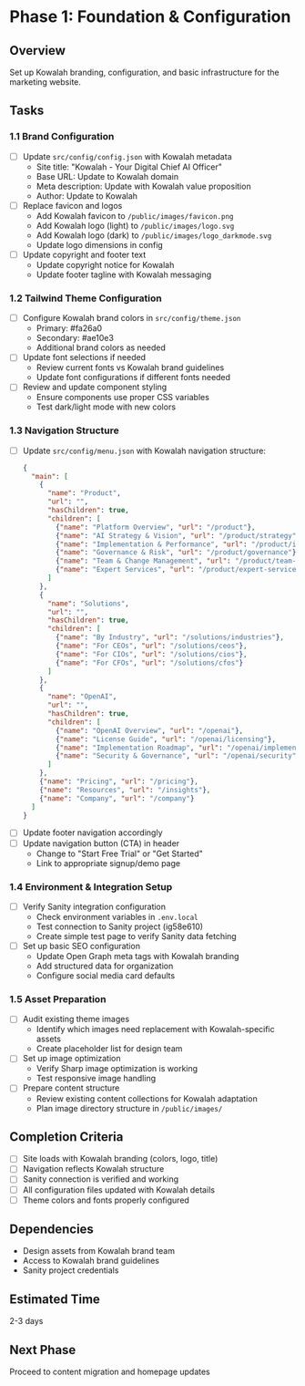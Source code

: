 # Phase 1: Foundation & Configuration

## Overview
Set up Kowalah branding, configuration, and basic infrastructure for the marketing website.

## Tasks

### 1.1 Brand Configuration
- [ ] Update `src/config/config.json` with Kowalah metadata
  - Site title: "Kowalah - Your Digital Chief AI Officer"
  - Base URL: Update to Kowalah domain
  - Meta description: Update with Kowalah value proposition
  - Author: Update to Kowalah
- [ ] Replace favicon and logos
  - Add Kowalah favicon to `/public/images/favicon.png`
  - Add Kowalah logo (light) to `/public/images/logo.svg`
  - Add Kowalah logo (dark) to `/public/images/logo_darkmode.svg`
  - Update logo dimensions in config
- [ ] Update copyright and footer text
  - Update copyright notice for Kowalah
  - Update footer tagline with Kowalah messaging

### 1.2 Tailwind Theme Configuration
- [ ] Configure Kowalah brand colors in `src/config/theme.json`
  - Primary: #fa26a0
  - Secondary: #ae10e3
  - Additional brand colors as needed
- [ ] Update font selections if needed
  - Review current fonts vs Kowalah brand guidelines
  - Update font configurations if different fonts needed
- [ ] Review and update component styling
  - Ensure components use proper CSS variables
  - Test dark/light mode with new colors

### 1.3 Navigation Structure
- [ ] Update `src/config/menu.json` with Kowalah navigation structure:
  ```json
  {
    "main": [
      {
        "name": "Product",
        "url": "",
        "hasChildren": true,
        "children": [
          {"name": "Platform Overview", "url": "/product"},
          {"name": "AI Strategy & Vision", "url": "/product/strategy"},
          {"name": "Implementation & Performance", "url": "/product/implementation"},
          {"name": "Governance & Risk", "url": "/product/governance"},
          {"name": "Team & Change Management", "url": "/product/team-management"},
          {"name": "Expert Services", "url": "/product/expert-services"}
        ]
      },
      {
        "name": "Solutions",
        "url": "",
        "hasChildren": true,
        "children": [
          {"name": "By Industry", "url": "/solutions/industries"},
          {"name": "For CEOs", "url": "/solutions/ceos"},
          {"name": "For CIOs", "url": "/solutions/cios"},
          {"name": "For CFOs", "url": "/solutions/cfos"}
        ]
      },
      {
        "name": "OpenAI",
        "url": "",
        "hasChildren": true,
        "children": [
          {"name": "OpenAI Overview", "url": "/openai"},
          {"name": "License Guide", "url": "/openai/licensing"},
          {"name": "Implementation Roadmap", "url": "/openai/implementation"},
          {"name": "Security & Governance", "url": "/openai/security"}
        ]
      },
      {"name": "Pricing", "url": "/pricing"},
      {"name": "Resources", "url": "/insights"},
      {"name": "Company", "url": "/company"}
    ]
  }
  ```
- [ ] Update footer navigation accordingly
- [ ] Update navigation button (CTA) in header
  - Change to "Start Free Trial" or "Get Started"
  - Link to appropriate signup/demo page

### 1.4 Environment & Integration Setup
- [ ] Verify Sanity integration configuration
  - Check environment variables in `.env.local`
  - Test connection to Sanity project (ig58e610)
  - Create simple test page to verify Sanity data fetching
- [ ] Set up basic SEO configuration
  - Update Open Graph meta tags with Kowalah branding
  - Add structured data for organization
  - Configure social media card defaults

### 1.5 Asset Preparation
- [ ] Audit existing theme images
  - Identify which images need replacement with Kowalah-specific assets
  - Create placeholder list for design team
- [ ] Set up image optimization
  - Verify Sharp image optimization is working
  - Test responsive image handling
- [ ] Prepare content structure
  - Review existing content collections for Kowalah adaptation
  - Plan image directory structure in `/public/images/`

## Completion Criteria
- [ ] Site loads with Kowalah branding (colors, logo, title)
- [ ] Navigation reflects Kowalah structure
- [ ] Sanity connection is verified and working
- [ ] All configuration files updated with Kowalah details
- [ ] Theme colors and fonts properly configured

## Dependencies
- Design assets from Kowalah brand team
- Access to Kowalah brand guidelines
- Sanity project credentials

## Estimated Time
2-3 days

## Next Phase
Proceed to content migration and homepage updates